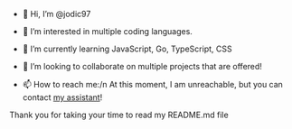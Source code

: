 - 👋 Hi, I’m @jodic97


- 👀 I’m interested in multiple coding languages.


- 🌱 I’m currently learning JavaScript, Go, TypeScript, CSS


- 💞️ I’m looking to collaborate on multiple projects that are offered!


- 📫 How to reach me:/n
  At this moment, I am unreachable, but you can contact <a href="https://github.com/itsjustyryr">my assistant</a>!

Thank you for taking your time to read my README.md file
